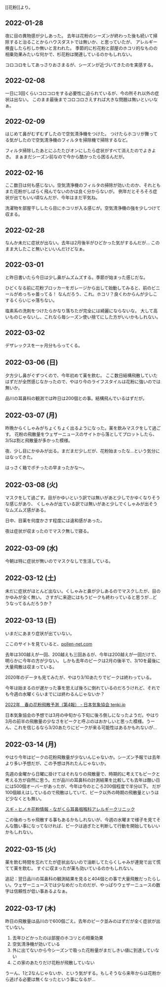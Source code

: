 [[花粉]]より。

## 2022-01-28

夜に目の異物感が少しあった。
去年は花粉のシーズンが終わった後も続いて掃除すると治ることからハウスダストでは無いか、と思っていたが、
アレルギー検査したら杉しか無いと言われた。
季節的に杉花粉と部屋のホコリ的なものの相乗効果みたいな何かで、杉花粉は関連しているのかもしれない。

コロコロをしてあっさりおさまるが、シーズンが近づいてきたのを実感する。

## 2022-02-08

一日に3回くらいコロコロをする必要性に迫られているが、今の所それ以外の症状は出ない。
このまま最後までコロコロさえすれば大きな問題は無いといいなぁ。

## 2022-02-09

はじめて鼻がむずむずしたので空気清浄機をつけた。
つけたらホコリが舞ってる気がしたので空気清浄機のフィルタを掃除機で掃除するなど。

フィルタ掃除したあとにふたたびオンにしたら症状がすべて消えたのでよきよき。
まぁまだシーズン前なので今から酷かったら困るんだが。

## 2022-02-16

ここ数日は何も感じない。空気清浄機のフィルタの掃除が効いたのか、それともまた花粉がしばらく飛んでないのかは良く分からないが。
例年だとそろそろ症状が出てもいい頃なんだが、今年はまだ平気ね。

洗濯物を部屋干ししたら目にホコリが入る感じが。空気清浄機の強を少しつけて収まる。

## 2022-02-28

なんか未だに症状が出ない。去年は2月後半がひどかった気がするんだが…
このまま大したこと無いといいんだけどなぁ。

## 2022-03-01

と昨日書いたら今日は少し鼻がムズムズする。季節が始まった感じだな。

ひどくなる前に花粉ブロッカーをガレージから出して始動してみると、前のビニールがめっちゃ曇ってる！
なんだろう、これ。ホコリ？良くわからんが少しこするくらいじゃ落ちない。

塩素系の洗剤をつけたらかなり落ちたが完全には綺麗にならないな。
大して高いものじゃないし、これなら毎シーズン使い捨てにした方がいいかもしれない。

## 2022-03-02

デザレックスを一ヶ月分もらってくる。

## 2022-03-06 (日)

夕方少し鼻がぐずつくので、今年初めて薬を飲む。
ここ数日結構飛散していたはずだが全然感じなかったので、やはり今のライフスタイルは花粉に強いのでは無いか。

品川の耳鼻科の観測では昨日は200個との事。結構飛んでいるはずだが。

## 2022-03-07 (月)

昨晩からくしゃみがちょくちょく出るようになった。薬を飲みマスクをして過ごす。
花粉の飛散量をウェザーニュースのサイトから落としてプロットしたら、3/5は割と飛散量が多かった模様。

夜、少し目にかゆみが出る。まだまだ少しだが、花粉始まったな…という気分にはなってきた。

はっさく箱でポチったの早まったかな〜。

## 2022-03-08 (火)

マスクをして過ごす。目がかゆいという訳では無いがあと少しでかゆくなりそうな感じがあり、
くしゃみが出ている訳では無いがあと少しでくしゃみが出そうなムズムズ感がある。

日中、目薬を何度かさす程度には違和感があった。

夜は症状が収まったのでマスク無しで寝る。

## 2022-03-09 (水)

今朝は特に症状が無いのでマスクなしで生活している。

## 2022-03-12 (土)

未だに症状がほとんど出ない。くしゃみと鼻が少しあるのでマスクしたが、目のかゆみが全く無い。
さすがに来遊にはもうピークも終わっていると思うが…どうなってるんだろうか？

## 2022-03-13 (日)

いまだにあまり症状が出ていない。

ここのサイトを見ていると、[pollen-net.com](http://pollen-net.com/)

去年は300越えが一回、200越えも三回あるが、今年は200越えが一回だけで、明らかに今年の方が少ない。
しかも去年のピークは2月の後半で、3/10を最後に大量飛散は収まっている。

2020年のデータも見てみたが、やはり3/10あたりでピークは終わっている。

今年は始まるのが遅かった事を思えば後ろに倒れているのだろうけれど、それでも今週の水曜くらいまでには終わるんじゃないか？

[2022年　春の花粉飛散予測（第4報） - 日本気象協会 tenki.jp](https://tenki.jp/pollen/expectation/)

日本気象協会の予想では3月の中旬から下旬に後ろ倒しになったようだ。やはり3月の前半の飛散量の少なさをピークと呼ぶのはおかしいと思った模様。うーん、これを信じるなら3/20あたりにピークが来る可能性はあるかもれないが…

## 2022-03-14 (月)

やはり今年はピークの花粉飛散量が少ないんじゃないか。シーズン予報では去年より多い予想だが、この予想は外れたんじゃないか。

先週の金曜から日曜に掛けてはそれなりの飛散量で、時期的に考えてもピークと考える方が自然に思う。だが品川の耳鼻科の計測結果を比較しても去年は酷い日には500個オーバーがあったが、今年は今のところ200個程度で半分以下。
だが100個越えはしているので飛散はしていて、ピーク以外の時期の飛散量というほど少なくとも無い。

[スギ・ヒノキ花粉情報 - ながくら耳鼻咽喉科アレルギークリニック](https://nagakura-ac.com/blog)

この後めっちゃ飛散する事もあるかもしれないが、今週の水曜まで様子を見てそんな酷い事になってなければ、ピークは過ぎたと判断して行動を開始してもいいかもしれない。

## 2022-03-15 (火)

薬を飲む時間を忘れてたが症状出ないので油断してたらくしゃみが連発で出て慌てて薬を飲む。
すぐに収まったが薬も効いているのかもしれない。

追記：翌日品川の耳鼻科の観測結果を見ると404個との事で大量飛散だったらしい。ウェザーニュースでは少なめだったのだが、やっぱりウェザーニュースの数字は信頼性が低い事あるよなぁ。

## 2022-03-17 (木)

昨日の飛散量は品川ので600個ごえ。去年のピーク並みのはずだが全く症状が出ていない。

1. 去年ひどかったのは部屋のホコリとの相乗効果
2. 空気清浄機が効いている
3. 外に出てないから今シーズンで吸った花粉量がまだしきい値に到達していない
4. この家のあたりだけ花粉が飛散していない

うーん、1と2なんじゃないか、という気がする。もしそうなら来年からは花粉から逃げる必要は無くなったという事になるが…